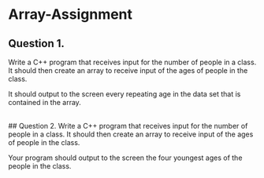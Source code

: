 # Array-Assignment


## Question 1.
Write a C++ program that receives input for the number of people in a class. It should then create an array to receive input of the ages of people in the class.

It should output to the screen every repeating age in the data set that is contained in the array.

</br>
## Question 2.
Write a C++ program that receives input for the number of people in a class. It should then create an array to receive input of the ages of people in the class.

Your program should output to the screen the four youngest ages of the people in the class.
